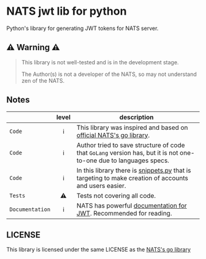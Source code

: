 # NATS jwt lib for python

Python's library for generating JWT tokens for NATS server.

## ⚠️ Warning ⚠️
> This library is not well-tested and is in the development stage.
> 
> The Author(s) is not a developer of the NATS, so may not understand zen of the NATS.

## Notes

|                 | level | description                                                                                                                              |
|-----------------|:-----:|------------------------------------------------------------------------------------------------------------------------------------------|
| `Code`          |  ℹ️   | This library was inspired and based on [official NATS's go library](https://github.com/nats-io/jwt).                                     |
| `Code`          |  ℹ️   | Author tried to save structure of code that `GoLang` version has, but it is not one-to-one due to languages specs.                       |
| `Code`          |  ℹ️   | In this library there is [snippets.py](jwt/v2/snippets.py) that is targeting to make creation of accounts and users easier.              |
| `Tests`         |  ⚠️   | Tests not covering all code.                                                                                                             |
| `Documentation` |  ℹ️   | NATS has powerful [documentation for JWT](https://docs.nats.io/running-a-nats-service/nats_admin/security/jwt). Recommended for reading. |

## LICENSE
This library is licensed under the same LICENSE as the [NATS's go library](https://github.com/nats-io/jwt)
